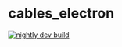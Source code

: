 # cables_electron

[![nightly dev build](https://github.com/cables-gl/cables_electron/actions/workflows/nightly.yml/badge.svg)](https://github.com/cables-gl/cables_electron/actions/workflows/nightly.yml)
